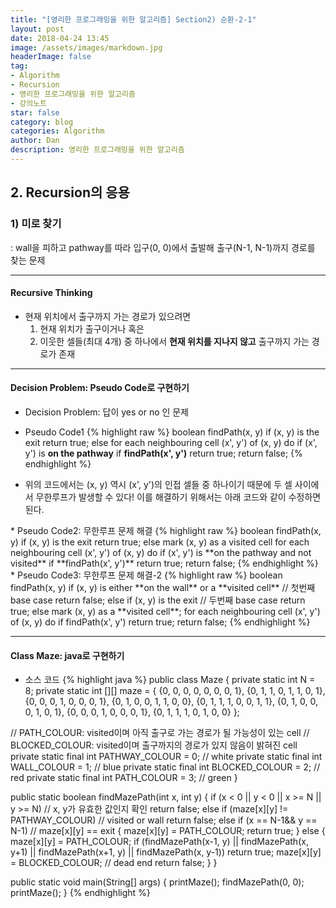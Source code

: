 ```yaml
---
title: "[영리한 프로그래밍을 위한 알고리즘] Section2) 순환-2-1"
layout: post
date: 2018-04-24 13:45
image: /assets/images/markdown.jpg
headerImage: false
tag:
- Algorithm
- Recursion
- 영리한 프로그래밍을 위한 알고리즘
- 강의노트
star: false
category: blog
categories: Algorithm
author: Dan
description: 영리한 프로그래밍을 위한 알고리즘
---
```


## 2. Recursion의 응용

### 1) 미로 찾기

: wall을 피하고 pathway를 따라 입구(0, 0)에서 출발해 출구(N-1, N-1)까지 경로를 찾는 문제

---
#### Recursive Thinking

* 현재 위치에서 출구까지 가는 경로가 있으려면<br>
   1) 현재 위치가 출구이거나 혹은<br>
   2) 이웃한 셀들(최대 4개) 중 하나에서 **현재 위치를 지나지 않고** 출구까지 가는 경로가 존재

---
#### Decision Problem: Pseudo Code로 구현하기

* Decision Problem: 답이 yes or no 인 문제

<div class="breaker"></div>

* Pseudo Code1
{% highlight raw %}
boolean findPath(x, y)
  if (x, y) is the exit
    return true;
  else
    for each neighbouring cell (x', y') of (x, y) do
      if (x', y') is **on the pathway**
        if **findPath(x', y')**
          return true;
    return false;
{% endhighlight %}

* 위의 코드에서는 (x, y) 역시 (x', y')의 인접 셀들 중 하나이기 때문에 두 셀 사이에서 무한루프가 발생할 수 있다! 이를 해결하기 위해서는 아래 코드와 같이 수정하면 된다.

<div class="breaker"></div>
* Pseudo Code2: 무한루프 문제 해결
{% highlight raw %}
boolean findPath(x, y)
  if (x, y) is the exit
    return true;
  else
    mark (x, y) as a visited cell
    for each neighbouring cell (x', y') of (x, y) do
      if (x', y') is **on the pathway and not visited**
        if **findPath(x', y')**
          return true;
    return false;
{% endhighlight %}

<br>
* Pseudo Code3: 무한루프 문제 해결-2
{% highlight raw %}
boolean findPath(x, y)
  if (x, y) is either **on the wall** or a **visited cell** // 첫번째  base case
    return false;
  else if (x, y) is the exit // 두번째 base case
    return true;
  else
    mark (x, y) as a **visited cell**;
    for each neighbouring cell (x', y') of (x, y) do
      if findPath(x', y')
        return true;
    return false;
{% endhighlight %}

---
#### Class Maze: java로 구현하기

* 소스 코드
{% highlight java %}
public class Maze
{
  private static int N = 8;
  private static int [][] maze = {
    {0, 0, 0, 0, 0, 0, 0, 1},
    {0, 1, 1, 0, 1, 1, 0, 1},
    {0, 0, 0, 1, 0, 0, 0, 1},
    {0, 1, 0, 0, 1, 1, 0, 0},
    {0, 1, 1, 1, 0, 0, 1, 1},
    {0, 1, 0, 0, 0, 1, 0, 1},
    {0, 0, 0, 1, 0, 0, 0, 1},
    {0, 1, 1, 1, 0, 1, 0, 0}
  };

// PATH_COLOUR: visited이며 아직 출구로 가는 경로가 될 가능성이 있는 cell
// BLOCKED_COLOUR: visited이며 출구까지의 경로가 있지 않음이 밝혀진 cell
  private static final int PATHWAY_COLOUR = 0;   // white
  private static final int WALL_COLOUR = 1;          // blue
  private static final int BLOCKED_COLOUR = 2;  // red
  private static final int PATH_COLOUR = 3;         // green
}

public static boolean findMazePath(int x, int y)
{
  if (x < 0 || y < 0 || x >= N || y >= N) // x, y가 유효한 값인지 확인
    return false;
  else if (maze[x][y] != PATHWAY_COLOUR) // visited or wall
    return false;
  else if (x == N-1&& y == N-1) // maze[x][y] == exit
  {
    maze[x][y] = PATH_COLOUR;
    return true;
  }
  else
  {
    maze[x][y] = PATH_COLOUR;
    if (findMazePath(x-1, y) || findMazePath(x, y+1)
         || findMazePath(x+1, y) || findMazePath(x, y-1))
         return true;
    maze[x][y] = BLOCKED_COLOUR; // dead end
    return false;
  }
}

public static void main(String[] args)
{
  printMaze();
  findMazePath(0, 0);
  printMaze();
}
{% endhighlight %}
